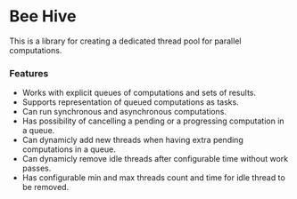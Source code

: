 # Bee Hive

This is a library for creating a dedicated thread pool for parallel computations.

### Features

- Works with explicit queues of computations and sets of results.
- Supports representation of queued computations as tasks.
- Can run synchronous and asynchronous computations.
- Has possibility of cancelling a pending or a progressing computation in a queue.
- Can dynamicly add new threads when having extra pending computations in a queue.
- Can dynamicly remove idle threads after configurable time without work passes.
- Has configurable min and max threads count and time for idle thread to be removed.